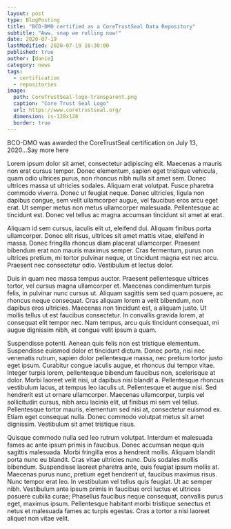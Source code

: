 ```yaml
---
layout: post
type: BlogPosting
title: "BCO-DMO certified as a CoreTrustSeal Data Repository"
subtitle: "Aww, snap we rolling now!"
date: 2020-07-19
lastModified: 2020-07-19 16:30:00
published: true
author: [danie]
category: news
tags: 
  - certification
  - repositories
image:
  path: CoreTrustSeal-logo-transparent.png
  caption: "Core Trust Seal Logo"
  url: https://www.coretrustseal.org/
  dimension: is-128x128
  border: true
---
```


BCO-DMO was awarded the CoreTrustSeal certification on July 13, 2020...<!--more-->Say more here

Lorem ipsum dolor sit amet, consectetur adipiscing elit. Maecenas a mauris non erat cursus tempor. Donec elementum, sapien eget tristique vehicula, quam odio ultrices purus, non rhoncus nibh nulla sit amet sem. Donec ultrices massa ut ultricies sodales. Aliquam erat volutpat. Fusce pharetra commodo viverra. Donec ut feugiat neque. Donec ultricies, ligula non dapibus congue, sem velit ullamcorper augue, vel faucibus eros arcu eget erat. Ut semper metus non metus ullamcorper malesuada. Pellentesque ac tincidunt est. Donec vel tellus ac magna accumsan tincidunt sit amet at erat.

Aliquam id sem cursus, iaculis elit ut, eleifend dui. Aliquam finibus porta ullamcorper. Donec elit risus, ultrices sit amet mattis vitae, eleifend in massa. Donec fringilla rhoncus diam placerat ullamcorper. Praesent bibendum erat non mauris maximus semper. Cras fermentum, purus non ultrices pretium, mi tortor pulvinar neque, ut tincidunt magna est nec arcu. Praesent nec consectetur odio. Vestibulum et lectus dolor.

Duis in quam nec massa tempus auctor. Praesent pellentesque ultrices tortor, vel cursus magna ullamcorper et. Maecenas condimentum turpis felis, in pulvinar nunc cursus ut. Aliquam sagittis sem sed quam posuere, ac rhoncus neque consequat. Cras aliquam lorem a velit bibendum, non dapibus eros ultricies. Maecenas non tincidunt est, a aliquam justo. Ut mollis tellus ut est faucibus consectetur. In convallis gravida lorem, at consequat elit tempor nec. Nam tempus, arcu quis tincidunt consequat, mi augue dignissim nibh, et congue velit ipsum a quam.

Suspendisse potenti. Aenean quis felis non est tristique elementum. Suspendisse euismod dolor et tincidunt dictum. Donec porta, nisi nec venenatis rutrum, sapien dolor pellentesque massa, nec pretium tortor justo eget ipsum. Curabitur congue iaculis augue, et rhoncus dui tempor vitae. Integer turpis lorem, pellentesque bibendum faucibus non, scelerisque at dolor. Morbi laoreet velit nisi, ut dapibus nisi blandit a. Pellentesque rhoncus vestibulum lacus, at tempus leo iaculis ut. Pellentesque et augue nisi. Sed hendrerit est ut ornare ullamcorper. Maecenas ullamcorper, turpis vel sollicitudin cursus, nibh arcu lacinia elit, ut finibus mi sem vel tellus. Pellentesque tortor mauris, elementum sed nisi at, consectetur euismod ex. Etiam eget consequat nulla. Donec commodo volutpat metus sit amet dignissim. Vestibulum sit amet tristique risus.

Quisque commodo nulla sed leo rutrum volutpat. Interdum et malesuada fames ac ante ipsum primis in faucibus. Donec accumsan neque quis sagittis malesuada. Morbi fringilla eros a hendrerit mollis. Aliquam blandit porta nunc eu blandit. Cras vitae ultricies nunc. Duis sodales mollis bibendum. Suspendisse laoreet pharetra ante, quis feugiat ipsum mollis at. Maecenas purus nunc, pretium eget hendrerit ut, faucibus maximus risus. Nunc tempor erat leo. In vestibulum vel tellus quis feugiat. Ut ac semper nibh. Vestibulum ante ipsum primis in faucibus orci luctus et ultrices posuere cubilia curae; Phasellus faucibus neque consequat, convallis purus eget, maximus ipsum. Pellentesque habitant morbi tristique senectus et netus et malesuada fames ac turpis egestas. Cras a tortor a nisi laoreet aliquet non vitae velit.


